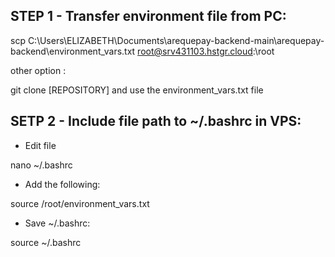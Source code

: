 ## STEP 1 - Transfer environment file from PC:

scp C:\Users\ELIZABETH\Documents\arequepay-backend-main\arequepay-backend\environment_vars.txt root@srv431103.hstgr.cloud:\root

other option : 

git clone [REPOSITORY] and use the environment_vars.txt file

## SETP 2 - Include file path to ~/.bashrc in VPS:

- Edit file

nano ~/.bashrc

- Add the following:

source /root/environment_vars.txt

- Save ~/.bashrc:

source ~/.bashrc